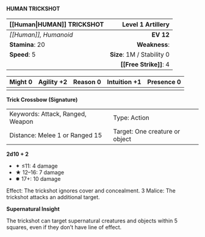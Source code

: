 #### HUMAN TRICKSHOT

| [[Human\|HUMAN]] TRICKSHOT |      **Level 1 Artillery** |
| :------------------------- | -------------------------: |
| *[[Human]], Humanoid*      |                  **EV 12** |
| **Stamina**: 20            |              **Weakness**: |
| **Speed**: 5               | **Size**: 1M / Stability 0 |
|                            |     **[[Free Strike]]**: 4 |

| **Might** 0 | **Agility** +2 | **Reason** 0 | **Intuition** +1 | **Presence** 0 |
| ----------- | -------------- | ------------ | ---------------- | -------------- |
|             |                |              |                  |                |

**Trick Crossbow (Signature)**

|                                  |                                |
| :------------------------------- | :----------------------------- |
| Keywords: Attack, Ranged, Weapon | Type: Action                   |
| Distance: Melee 1 or Ranged 15   | Target: One creature or object |

**2d10 + 2**

- ✦ ≤11: 4 damage
- ★ 12–16: 7 damage
- ✸ 17+: 10 damage

Effect: The trickshot ignores cover and concealment. 3 Malice: The trickshot attacks an additional target.

**Supernatural Insight**

The trickshot can target supernatural creatures and objects within 5 squares, even if they don’t have line of effect.
